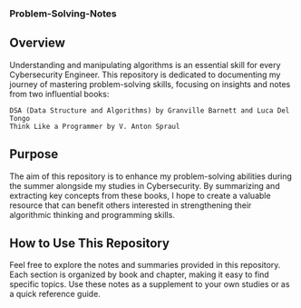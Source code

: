 ### Problem-Solving-Notes

## Overview
Understanding and manipulating algorithms is an essential skill for every Cybersecurity Engineer. This repository is dedicated to documenting my journey of mastering problem-solving skills, focusing on insights and notes from two influential books:

    DSA (Data Structure and Algorithms) by Granville Barnett and Luca Del Tongo
    Think Like a Programmer by V. Anton Spraul

## Purpose
The aim of this repository is to enhance my problem-solving abilities during the summer alongside my studies in Cybersecurity. By summarizing and extracting key concepts from these books, I hope to create a valuable resource that can benefit others interested in strengthening their algorithmic thinking and programming skills.

## How to Use This Repository
Feel free to explore the notes and summaries provided in this repository. Each section is organized by book and chapter, making it easy to find specific topics. Use these notes as a supplement to your own studies or as a quick reference guide.
